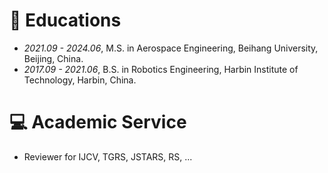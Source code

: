
# 📖 Educations
- *2021.09 - 2024.06*, M.S. in Aerospace Engineering, Beihang University, Beijing, China.
- *2017.09 - 2021.06*, B.S. in Robotics Engineering, Harbin Institute of Technology, Harbin, China.

# 💻 Academic Service
- Reviewer for IJCV, TGRS, JSTARS, RS, ...
